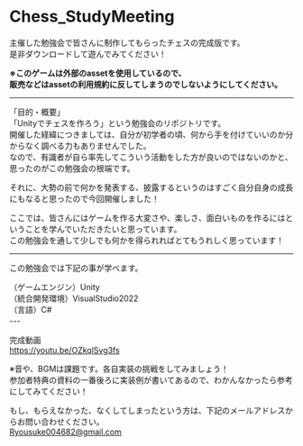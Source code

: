 # Chess_StudyMeeting

主催した勉強会で皆さんに制作してもらったチェスの完成版です。  
是非ダウンロードして遊んでみてください！  

**※このゲームは外部のassetを使用しているので、  
販売などはassetの利用規約に反してしまうのでしないようにしてください。**  

---  
「目的・概要」  
「Unityでチェスを作ろう」という勉強会のリポジトリです。  
開催した経緯につきましては、自分が初学者の頃、何から手を付けていいのか分からなく調べる力もありませんでした。  
なので、有識者が自ら率先してこういう活動をした方が良いのではないのかと、思ったのがこの勉強会の根端です。  

それに、大勢の前で何かを発表する、披露するというのはすごく自分自身の成長にもなると思ったので今回開催しました！  


ここでは、皆さんにはゲームを作る大変さや、楽しさ、面白いものを作るにはということを学んでいただきたいと思っています。  
この勉強会を通して少しでも何かを得られればとてもうれしく思っています！  

---  
この勉強会では下記の事が学べます。  

（ゲームエンジン）Unity   
（統合開発環境）VisualStudio2022   
（言語）C#  
---　　

完成動画  
https://youtu.be/OZkqlSvg3fs  

※音や、BGMは課題です。各自実装の挑戦をしてみましょう！  
参加者特典の資料の一番後ろに実装例が書いてあるので、わかんなかったら参考にしてみてください！  

もし、もらえなかった、なくしてしまったという方は、下記のメールアドレスからお問い合わせください。  
Ryousuke004682@gmail.com
